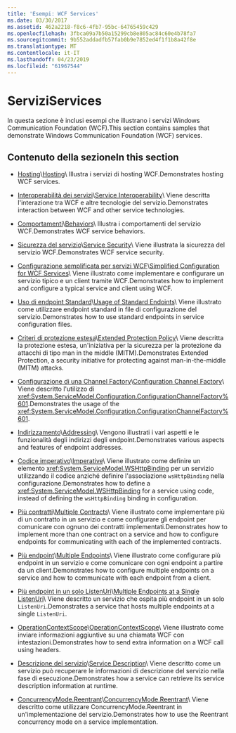 ```yaml
---
title: 'Esempi: WCF Services'
ms.date: 03/30/2017
ms.assetid: 462a2218-f8c6-4fb7-95bc-64765459c429
ms.openlocfilehash: 3fbca09a7b50a15299cb8e805ac84c60e4b78fa7
ms.sourcegitcommit: 9b552addadfb57fab0b9e7852ed4f1f1b8a42f8e
ms.translationtype: MT
ms.contentlocale: it-IT
ms.lasthandoff: 04/23/2019
ms.locfileid: "61967544"
---
```

# <a name="services"></a><span data-ttu-id="96e13-102">Servizi</span><span class="sxs-lookup"><span data-stu-id="96e13-102">Services</span></span>

<span data-ttu-id="96e13-103">In questa sezione è inclusi esempi che illustrano i servizi Windows Communication Foundation (WCF).</span><span class="sxs-lookup"><span data-stu-id="96e13-103">This section contains samples that demonstrate Windows Communication Foundation (WCF) services.</span></span>

## <a name="in-this-section"></a><span data-ttu-id="96e13-104">Contenuto della sezione</span><span class="sxs-lookup"><span data-stu-id="96e13-104">In this section</span></span>

- <span data-ttu-id="96e13-105">[Hosting](../../../../docs/framework/wcf/feature-details/hosting.md)\\</span><span class="sxs-lookup"><span data-stu-id="96e13-105">[Hosting](../../../../docs/framework/wcf/feature-details/hosting.md)\\</span></span>
<span data-ttu-id="96e13-106">Illustra i servizi di hosting WCF.</span><span class="sxs-lookup"><span data-stu-id="96e13-106">Demonstrates hosting WCF services.</span></span>

- <span data-ttu-id="96e13-107">[Interoperabilità dei servizi](service-interoperability.md)\\</span><span class="sxs-lookup"><span data-stu-id="96e13-107">[Service Interoperability](service-interoperability.md)\\</span></span>
<span data-ttu-id="96e13-108">Viene descritta l'interazione tra WCF e altre tecnologie del servizio.</span><span class="sxs-lookup"><span data-stu-id="96e13-108">Demonstrates interaction between WCF and other service technologies.</span></span>

- <span data-ttu-id="96e13-109">[Comportamenti](behaviors.md)\\</span><span class="sxs-lookup"><span data-stu-id="96e13-109">[Behaviors](behaviors.md)\\</span></span>
<span data-ttu-id="96e13-110">Illustra i comportamenti del servizio WCF.</span><span class="sxs-lookup"><span data-stu-id="96e13-110">Demonstrates WCF service behaviors.</span></span>

- <span data-ttu-id="96e13-111">[Sicurezza del servizio](service-security.md)\\</span><span class="sxs-lookup"><span data-stu-id="96e13-111">[Service Security](service-security.md)\\</span></span>
<span data-ttu-id="96e13-112">Viene illustrata la sicurezza del servizio WCF.</span><span class="sxs-lookup"><span data-stu-id="96e13-112">Demonstrates WCF service security.</span></span>

- <span data-ttu-id="96e13-113">[Configurazione semplificata per servizi WCF](simplified-configuration-for-wcf-services.md)\\</span><span class="sxs-lookup"><span data-stu-id="96e13-113">[Simplified Configuration for WCF Services](simplified-configuration-for-wcf-services.md)\\</span></span>
<span data-ttu-id="96e13-114">Viene illustrato come implementare e configurare un servizio tipico e un client tramite WCF.</span><span class="sxs-lookup"><span data-stu-id="96e13-114">Demonstrates how to implement and configure a typical service and client using WCF.</span></span>

- <span data-ttu-id="96e13-115">[Uso di endpoint Standard](usage-of-standard-endpoints.md)\\</span><span class="sxs-lookup"><span data-stu-id="96e13-115">[Usage of Standard Endoints](usage-of-standard-endpoints.md)\\</span></span>
<span data-ttu-id="96e13-116">Viene illustrato come utilizzare endpoint standard in file di configurazione del servizio.</span><span class="sxs-lookup"><span data-stu-id="96e13-116">Demonstrates how to use standard endpoints in service configuration files.</span></span>

- <span data-ttu-id="96e13-117">[Criteri di protezione estesa](extended-protection-policy.md)\\</span><span class="sxs-lookup"><span data-stu-id="96e13-117">[Extended Protection Policy](extended-protection-policy.md)\\</span></span>
<span data-ttu-id="96e13-118">Viene descritta la protezione estesa, un'iniziativa per la sicurezza per la protezione da attacchi di tipo man in the middle (MITM).</span><span class="sxs-lookup"><span data-stu-id="96e13-118">Demonstrates Extended Protection, a security initiative for protecting against man-in-the-middle (MITM) attacks.</span></span>

- <span data-ttu-id="96e13-119">[Configurazione di una Channel Factory](configuration-channel-factory.md)\\</span><span class="sxs-lookup"><span data-stu-id="96e13-119">[Configuration Channel Factory](configuration-channel-factory.md)\\</span></span>
<span data-ttu-id="96e13-120">Viene descritto l'utilizzo di <xref:System.ServiceModel.Configuration.ConfigurationChannelFactory%601>.</span><span class="sxs-lookup"><span data-stu-id="96e13-120">Demonstrates the usage of the <xref:System.ServiceModel.Configuration.ConfigurationChannelFactory%601>.</span></span>

- <span data-ttu-id="96e13-121">[Indirizzamento](addressing.md)\\</span><span class="sxs-lookup"><span data-stu-id="96e13-121">[Addressing](addressing.md)\\</span></span>
<span data-ttu-id="96e13-122">Vengono illustrati i vari aspetti e le funzionalità degli indirizzi degli endpoint.</span><span class="sxs-lookup"><span data-stu-id="96e13-122">Demonstrates various aspects and features of endpoint addresses.</span></span>

- <span data-ttu-id="96e13-123">[Codice imperativo](imperative.md)\\</span><span class="sxs-lookup"><span data-stu-id="96e13-123">[Imperative](imperative.md)\\</span></span>
<span data-ttu-id="96e13-124">Viene illustrato come definire un elemento <xref:System.ServiceModel.WSHttpBinding> per un servizio utilizzando il codice anziché definire l'associazione `wsHttpBinding` nella configurazione.</span><span class="sxs-lookup"><span data-stu-id="96e13-124">Demonstrates how to define a <xref:System.ServiceModel.WSHttpBinding> for a service using code, instead of defining the `wsHttpBinding` binding in configuration.</span></span>

- <span data-ttu-id="96e13-125">[Più contratti](multiple-contracts.md)\\</span><span class="sxs-lookup"><span data-stu-id="96e13-125">[Multiple Contracts](multiple-contracts.md)\\</span></span>
<span data-ttu-id="96e13-126">Viene illustrato come implementare più di un contratto in un servizio e come configurare gli endpoint per comunicare con ognuno dei contratti implementati.</span><span class="sxs-lookup"><span data-stu-id="96e13-126">Demonstrates how to implement more than one contract on a service and how to configure endpoints for communicating with each of the implemented contracts.</span></span>

- <span data-ttu-id="96e13-127">[Più endpoint](multiple-endpoints.md)\\</span><span class="sxs-lookup"><span data-stu-id="96e13-127">[Multiple Endpoints](multiple-endpoints.md)\\</span></span>
<span data-ttu-id="96e13-128">Viene illustrato come configurare più endpoint in un servizio e come comunicare con ogni endpoint a partire da un client.</span><span class="sxs-lookup"><span data-stu-id="96e13-128">Demonstrates how to configure multiple endpoints on a service and how to communicate with each endpoint from a client.</span></span>

- <span data-ttu-id="96e13-129">[Più endpoint in un solo ListenUri](multiple-endpoints-at-a-single-listenuri.md)\\</span><span class="sxs-lookup"><span data-stu-id="96e13-129">[Multiple Endpoints at a Single ListenUri](multiple-endpoints-at-a-single-listenuri.md)\\</span></span>
<span data-ttu-id="96e13-130">Viene descritto un servizio che ospita più endpoint in un solo `ListenUri`.</span><span class="sxs-lookup"><span data-stu-id="96e13-130">Demonstrates a service that hosts multiple endpoints at a single `ListenUri`.</span></span>

- <span data-ttu-id="96e13-131">[OperationContextScope](operationcontextscope.md)\\</span><span class="sxs-lookup"><span data-stu-id="96e13-131">[OperationContextScope](operationcontextscope.md)\\</span></span>
<span data-ttu-id="96e13-132">Viene illustrato come inviare informazioni aggiuntive su una chiamata WCF con intestazioni.</span><span class="sxs-lookup"><span data-stu-id="96e13-132">Demonstrates how to send extra information on a WCF call using headers.</span></span>

- <span data-ttu-id="96e13-133">[Descrizione del servizio](service-description.md)\\</span><span class="sxs-lookup"><span data-stu-id="96e13-133">[Service Description](service-description.md)\\</span></span>
<span data-ttu-id="96e13-134">Viene descritto come un servizio può recuperare le informazioni di descrizione del servizio nella fase di esecuzione.</span><span class="sxs-lookup"><span data-stu-id="96e13-134">Demonstrates how a service can retrieve its service description information at runtime.</span></span>

- <span data-ttu-id="96e13-135">[ConcurrencyMode.Reentrant](concurrencymode-reentrant.md)\\</span><span class="sxs-lookup"><span data-stu-id="96e13-135">[ConcurrencyMode.Reentrant](concurrencymode-reentrant.md)\\</span></span>
<span data-ttu-id="96e13-136">Viene descritto come utilizzare ConcurrencyMode.Reentrant in un'implementazione del servizio.</span><span class="sxs-lookup"><span data-stu-id="96e13-136">Demonstrates how to use the Reentrant concurrency mode on a service implementation.</span></span>